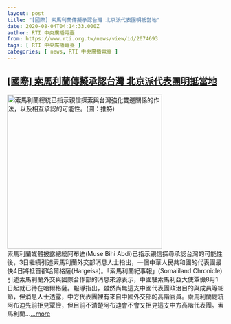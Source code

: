 ```yaml
---
layout: post
title: "[國際] 索馬利蘭傳擬承認台灣 北京派代表團明抵當地"
date: 2020-08-04T04:14:33.000Z
author: RTI 中央廣播電臺
from: https://www.rti.org.tw/news/view/id/2074693
tags: [ RTI 中央廣播電臺 ]
categories: [ news, RTI 中央廣播電臺 ]
---
```

<!--1596514473000-->
[[國際] 索馬利蘭傳擬承認台灣 北京派代表團明抵當地](https://www.rti.org.tw/news/view/id/2074693)
------

<div>
<img src="https://static.rti.org.tw/assets/thumbnails/2020/08/03/93cc28c054aa65b64caaee11b75537b2.jpg" width="360" alt="索馬利蘭總統已指示親信探索與台灣強化雙邊關係的作法，以及相互承認的可能性。(圖：推特)" title="索馬利蘭總統已指示親信探索與台灣強化雙邊關係的作法，以及相互承認的可能性。(圖：推特)"><br>索馬利蘭媒體披露總統阿布迪(Muse Bihi Abdi)已指示親信探尋承認台灣的可能性後，3日繼續引述索馬利蘭外交部消息人士指出，一個中華人民共和國的代表團最快4日將抵首都哈爾格薩(Hargeisa)。「索馬利蘭紀事報」(Somaliland Chronicle)引述索馬利蘭外交與國際合作部的消息來源表示，中國駐索馬利亞大使覃儉8月1日起就已待在哈爾格薩。報導指出，雖然尚無這支中國代表團政治目的與成員等細節，但消息人士透露，中方代表團裡有來自中國外交部的高階官員。索馬利蘭總統阿布迪先前拒見覃儉，但目前不清楚阿布迪會不會又拒見這支中方高階代表團。索馬利蘭...<a target="_blank" href="https://www.rti.org.tw/news/view/id/2074693">...more</a>
</div>
